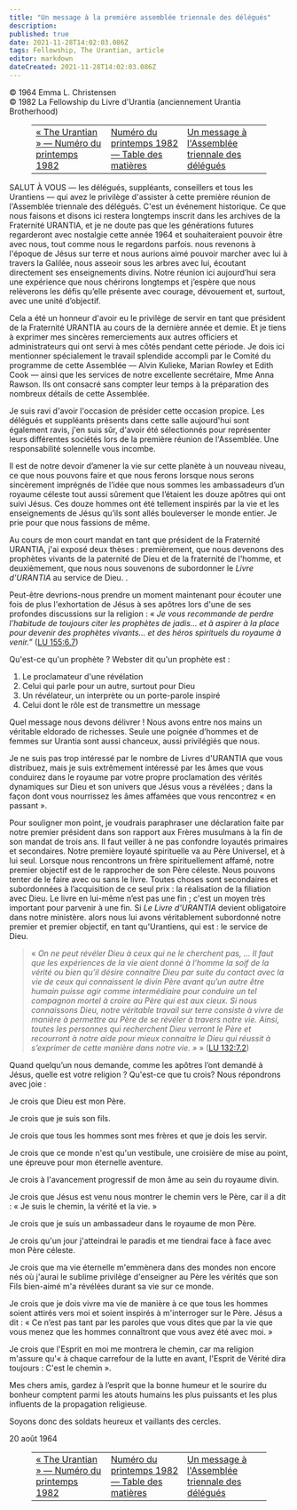 ```yaml
---
title: "Un message à la première assemblée triennale des délégués"
description: 
published: true
date: 2021-11-28T14:02:03.086Z
tags: Fellowship, The Urantian, article
editor: markdown
dateCreated: 2021-11-28T14:02:03.086Z
---
```


<p class="v-card v-sheet theme--light grey lighten-3 px-2">© 1964 Emma L. Christensen<br>© 1982 La Fellowship du Livre d'Urantia (anciennement Urantia Brotherhood)</p>
<figure class="table chapter-navigator">
  <table>
    <tbody>
      <tr>
        <td>
        <a href="/fr/article/The_Urantian/The_Urantian_1982_04">
          <span class="mdi mdi-arrow-left-drop-circle"></span><span class="pl-2">« The Urantian » — Numéro du printemps 1982</span>
        </a>
        </td>
        <td>
        <a href="/fr/index/articles_the_urantian#numéro-du-printemps-1982">
          <span class="mdi mdi-book-open-variant"></span><span class="pl-2">Numéro du printemps 1982 — Table des matières</span>
        </a>
        </td>
        <td>
        <a href="/fr/article/Emma_L_Christensen/A_message_to_the_triennial_delegate_assembly">
          <span class="pr-2">Un message à l'Assemblée triennale des délégués</span><span class="mdi mdi-arrow-right-drop-circle"></span>
        </a>
        </td>
      </tr>
    </tbody>
  </table>
</figure>



SALUT À VOUS — les délégués, suppléants, conseillers et tous les Urantiens — qui avez le privilège d'assister à cette première réunion de l'Assemblée triennale des délégués. C'est un événement historique. Ce que nous faisons et disons ici restera longtemps inscrit dans les archives de la Fraternité URANTIA, et je ne doute pas que les générations futures regarderont avec nostalgie cette année 1964 et souhaiteraient pouvoir être avec nous, tout comme nous le regardons parfois. nous revenons à l'époque de Jésus sur terre et nous aurions aimé pouvoir marcher avec lui à travers la Galilée, nous asseoir sous les arbres avec lui, écoutant directement ses enseignements divins. Notre réunion ici aujourd’hui sera une expérience que nous chérirons longtemps et j’espère que nous relèverons les défis qu’elle présente avec courage, dévouement et, surtout, avec une unité d’objectif.

Cela a été un honneur d'avoir eu le privilège de servir en tant que président de la Fraternité URANTIA au cours de la dernière année et demie. Et je tiens à exprimer mes sincères remerciements aux autres officiers et administrateurs qui ont servi à mes côtés pendant cette période. Je dois ici mentionner spécialement le travail splendide accompli par le Comité du programme de cette Assemblée — Alvin Kulieke, Marian Rowley et Edith Cook — ainsi que les services de notre excellente secrétaire, Mme Anna Rawson. Ils ont consacré sans compter leur temps à la préparation des nombreux détails de cette Assemblée.

Je suis ravi d'avoir l'occasion de présider cette occasion propice. Les délégués et suppléants présents dans cette salle aujourd'hui sont également ravis, j'en suis sûr, d'avoir été sélectionnés pour représenter leurs différentes sociétés lors de la première réunion de l'Assemblée. Une responsabilité solennelle vous incombe.

Il est de notre devoir d’amener la vie sur cette planète à un nouveau niveau, ce que nous pouvons faire et que nous ferons lorsque nous serons sincèrement imprégnés de l’idée que nous sommes les ambassadeurs d’un royaume céleste tout aussi sûrement que l’étaient les douze apôtres qui ont suivi Jésus. Ces douze hommes ont été tellement inspirés par la vie et les enseignements de Jésus qu’ils sont allés bouleverser le monde entier. Je prie pour que nous fassions de même.

Au cours de mon court mandat en tant que président de la Fraternité URANTIA, j'ai exposé deux thèses : premièrement, que nous devenons des prophètes vivants de la paternité de Dieu et de la fraternité de l'homme, et deuxièmement, que nous nous souvenons de subordonner le _Livre d'URANTIA_ au service de Dieu. .

Peut-être devrions-nous prendre un moment maintenant pour écouter une fois de plus l'exhortation de Jésus à ses apôtres lors d'une de ses profondes discussions sur la religion : « _Je vous recommande de perdre l’habitude de toujours citer les prophètes de jadis… et à aspirer à la place pour devenir des prophètes vivants… et des héros spirituels du royaume à venir._” ([LU 155:6.7](/fr/The_Urantia_Book/155#p6_7))

Qu'est-ce qu'un prophète ? Webster dit qu'un prophète est :

1. Le proclamateur d'une révélation
2. Celui qui parle pour un autre, surtout pour Dieu
3. Un révélateur, un interprète ou un porte-parole inspiré
4. Celui dont le rôle est de transmettre un message

Quel message nous devons délivrer ! Nous avons entre nos mains un véritable eldorado de richesses. Seule une poignée d’hommes et de femmes sur Urantia sont aussi chanceux, aussi privilégiés que nous.

Je ne suis pas trop intéressé par le nombre de Livres d'URANTIA que vous distribuez, mais je suis extrêmement intéressé par les âmes que vous conduirez dans le royaume par votre propre proclamation des vérités dynamiques sur Dieu et son univers que Jésus vous a révélées ; dans la façon dont vous nourrissez les âmes affamées que vous rencontrez « en passant ».

Pour souligner mon point, je voudrais paraphraser une déclaration faite par notre premier président dans son rapport aux Frères musulmans à la fin de son mandat de trois ans. Il faut veiller à ne pas confondre loyautés primaires et secondaires. Notre première loyauté spirituelle va au Père Universel, et à lui seul. Lorsque nous rencontrons un frère spirituellement affamé, notre premier objectif est de le rapprocher de son Père céleste. Nous pouvons tenter de le faire avec ou sans le livre. Toutes choses sont secondaires et subordonnées à l’acquisition de ce seul prix : la réalisation de la filiation avec Dieu. Le livre en lui-même n’est pas une fin ; c'est un moyen très important pour parvenir à une fin. Si _Le Livre d'URANTIA_ devient obligatoire dans notre ministère. alors nous lui avons véritablement subordonné notre premier et premier objectif, en tant qu'Urantiens, qui est : le service de Dieu.

> « _On ne peut révéler Dieu à ceux qui ne le cherchent pas, ... Il faut que les expériences de la vie aient donné à l’homme la soif de la vérité ou bien qu’il désire connaitre Dieu par suite du contact avec la vie de ceux qui connaissent le divin Père avant qu’un autre être humain puisse agir comme intermédiaire pour conduire un tel compagnon mortel à croire au Père qui est aux cieux. Si nous connaissons Dieu, notre véritable travail sur terre consiste à vivre de manière à permettre au Père de se révéler à travers notre vie. Ainsi, toutes les personnes qui recherchent Dieu verront le Père et recourront à notre aide pour mieux connaitre le Dieu qui réussit à s’exprimer de cette manière dans notre vie. »_ » ([LU 132:7.2](/fr/The_Urantia_Book/132#p7_2))

Quand quelqu’un nous demande, comme les apôtres l’ont demandé à Jésus, quelle est votre religion ? Qu'est-ce que tu crois? Nous répondrons avec joie :

Je crois que Dieu est mon Père.

Je crois que je suis son fils.

Je crois que tous les hommes sont mes frères et que je dois les servir.

Je crois que ce monde n'est qu'un vestibule, une croisière de mise au point, une épreuve pour mon éternelle aventure.

Je crois à l'avancement progressif de mon âme au sein du royaume divin.

Je crois que Jésus est venu nous montrer le chemin vers le Père, car il a dit : « Je suis le chemin, la vérité et la vie. »

Je crois que je suis un ambassadeur dans le royaume de mon Père.

Je crois qu'un jour j'atteindrai le paradis et me tiendrai face à face avec mon Père céleste.

Je crois que ma vie éternelle m'emmènera dans des mondes non encore nés où j'aurai le sublime privilège d'enseigner au Père les vérités que son Fils bien-aimé m'a révélées durant sa vie sur ce monde.

Je crois que je dois vivre ma vie de manière à ce que tous les hommes soient attirés vers moi et soient inspirés à m'interroger sur le Père. Jésus a dit : « Ce n’est pas tant par les paroles que vous dites que par la vie que vous menez que les hommes connaîtront que vous avez été avec moi. »

Je crois que l'Esprit en moi me montrera le chemin, car ma religion m'assure qu'« à chaque carrefour de la lutte en avant, l'Esprit de Vérité dira toujours : C'est le chemin ».

Mes chers amis, gardez à l’esprit que la bonne humeur et le sourire du bonheur comptent parmi les atouts humains les plus puissants et les plus influents de la propagation religieuse.

Soyons donc des soldats heureux et vaillants des cercles.

20 août 1964



<figure class="table chapter-navigator">
  <table>
    <tbody>
      <tr>
        <td>
        <a href="/fr/article/The_Urantian/The_Urantian_1982_04">
          <span class="mdi mdi-arrow-left-drop-circle"></span><span class="pl-2">« The Urantian » — Numéro du printemps 1982</span>
        </a>
        </td>
        <td>
        <a href="/fr/index/articles_the_urantian#numéro-du-printemps-1982">
          <span class="mdi mdi-book-open-variant"></span><span class="pl-2">Numéro du printemps 1982 — Table des matières</span>
        </a>
        </td>
        <td>
        <a href="/fr/article/Emma_L_Christensen/A_message_to_the_triennial_delegate_assembly">
          <span class="pr-2">Un message à l'Assemblée triennale des délégués</span><span class="mdi mdi-arrow-right-drop-circle"></span>
        </a>
        </td>
      </tr>
    </tbody>
  </table>
</figure>
